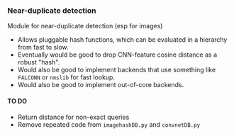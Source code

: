 ### Near-duplicate detection

Module for near-duplicate detection (esp for images)

 - Allows pluggable hash functions, which can be evaluated in a hierarchy from fast to slow.
 - Eventually would be good to drop CNN-feature cosine distance as a robust "hash".
 - Would also be good to implement backends that use something like `FALCONN` or `nmslib` for fast lookup.
 - Would also be good to implement out-of-core backends.


#### TO DO

 - Return distance for non-exact queries
 - Remove repeated code from `imagehashDB.py` and `convnetDB.py`
